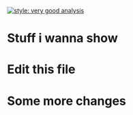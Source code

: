 [![style: very good analysis](https://img.shields.io/badge/style-very_good_analysis-B22C89.svg)](https://pub.dev/packages/very_good_analysis)

# Stuff i wanna show

# Edit this file

# Some more changes